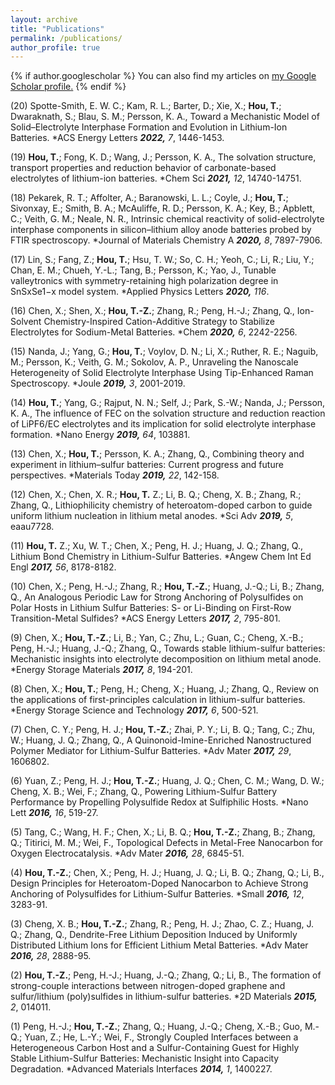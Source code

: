 ```yaml
---
layout: archive
title: "Publications"
permalink: /publications/
author_profile: true
---
```


{% if author.googlescholar %}
  You can also find my articles on <u><a href="{{author.googlescholar}}">my Google Scholar profile</a>.</u>
{% endif %}

(20) Spotte-Smith, E. W. C.; Kam, R. L.; Barter, D.; Xie, X.; **Hou, T.**; Dwaraknath, S.; Blau, S. M.; Persson, K. A., Toward a Mechanistic Model of Solid–Electrolyte Interphase Formation and Evolution in Lithium-Ion Batteries. *ACS Energy Letters ***2022,*** *7*, 1446-1453.

(19) **Hou, T.**; Fong, K. D.; Wang, J.; Persson, K. A., The solvation structure, transport properties and reduction behavior of carbonate-based electrolytes of lithium-ion batteries. *Chem Sci ***2021,*** *12*, 14740-14751.

(18) Pekarek, R. T.; Affolter, A.; Baranowski, L. L.; Coyle, J.; **Hou, T.**; Sivonxay, E.; Smith, B. A.; McAuliffe, R. D.; Persson, K. A.; Key, B.; Apblett, C.; Veith, G. M.; Neale, N. R., Intrinsic chemical reactivity of solid-electrolyte interphase components in silicon–lithium alloy anode batteries probed by FTIR spectroscopy. *Journal of Materials Chemistry A ***2020,*** *8*, 7897-7906.

(17) Lin, S.; Fang, Z.; **Hou, T.**; Hsu, T. W.; So, C. H.; Yeoh, C.; Li, R.; Liu, Y.; Chan, E. M.; Chueh, Y.-L.; Tang, B.; Persson, K.; Yao, J., Tunable valleytronics with symmetry-retaining high polarization degree in SnSxSe1−x model system. *Applied Physics Letters ***2020,*** *116*.

(16) Chen, X.; Shen, X.; **Hou, T.-Z.**; Zhang, R.; Peng, H.-J.; Zhang, Q., Ion-Solvent Chemistry-Inspired Cation-Additive Strategy to Stabilize Electrolytes for Sodium-Metal Batteries. *Chem ***2020,*** *6*, 2242-2256.

(15) Nanda, J.; Yang, G.; **Hou, T.**; Voylov, D. N.; Li, X.; Ruther, R. E.; Naguib, M.; Persson, K.; Veith, G. M.; Sokolov, A. P., Unraveling the Nanoscale Heterogeneity of Solid Electrolyte Interphase Using Tip-Enhanced Raman Spectroscopy. *Joule ***2019,*** *3*, 2001-2019.

(14) **Hou, T.**; Yang, G.; Rajput, N. N.; Self, J.; Park, S.-W.; Nanda, J.; Persson, K. A., The influence of FEC on the solvation structure and reduction reaction of LiPF6/EC electrolytes and its implication for solid electrolyte interphase formation. *Nano Energy ***2019,*** *64*, 103881.

(13) Chen, X.; **Hou, T.**; Persson, K. A.; Zhang, Q., Combining theory and experiment in lithium–sulfur batteries: Current progress and future perspectives. *Materials Today ***2019,*** *22*, 142-158.

(12) Chen, X.; Chen, X. R.; **Hou, T.** Z.; Li, B. Q.; Cheng, X. B.; Zhang, R.; Zhang, Q., Lithiophilicity chemistry of heteroatom-doped carbon to guide uniform lithium nucleation in lithium metal anodes. *Sci Adv ***2019,*** *5*, eaau7728.

(11) **Hou, T.** Z.; Xu, W. T.; Chen, X.; Peng, H. J.; Huang, J. Q.; Zhang, Q., Lithium Bond Chemistry in Lithium-Sulfur Batteries. *Angew Chem Int Ed Engl ***2017,*** *56*, 8178-8182.

(10) Chen, X.; Peng, H.-J.; Zhang, R.; **Hou, T.-Z.**; Huang, J.-Q.; Li, B.; Zhang, Q., An Analogous Periodic Law for Strong Anchoring of Polysulfides on Polar Hosts in Lithium Sulfur Batteries: S- or Li-Binding on First-Row Transition-Metal Sulfides? *ACS Energy Letters ***2017,*** *2*, 795-801.

(9) Chen, X.; **Hou, T.-Z.**; Li, B.; Yan, C.; Zhu, L.; Guan, C.; Cheng, X.-B.; Peng, H.-J.; Huang, J.-Q.; Zhang, Q., Towards stable lithium-sulfur batteries: Mechanistic insights into electrolyte decomposition on lithium metal anode. *Energy Storage Materials ***2017,*** *8*, 194-201.

(8) Chen, X.; **Hou, T.**; Peng, H.; Cheng, X.; Huang, J.; Zhang, Q., Review on the applications of first-principles calculation in lithium-sulfur batteries. *Energy Storage Science and Technology ***2017,*** *6*, 500-521.

(7) Chen, C. Y.; Peng, H. J.; **Hou, T.-Z.**; Zhai, P. Y.; Li, B. Q.; Tang, C.; Zhu, W.; Huang, J. Q.; Zhang, Q., A Quinonoid-Imine-Enriched Nanostructured Polymer Mediator for Lithium-Sulfur Batteries. *Adv Mater ***2017,*** *29*, 1606802.

(6) Yuan, Z.; Peng, H. J.; **Hou, T.-Z.**; Huang, J. Q.; Chen, C. M.; Wang, D. W.; Cheng, X. B.; Wei, F.; Zhang, Q., Powering Lithium-Sulfur Battery Performance by Propelling Polysulfide Redox at Sulfiphilic Hosts. *Nano Lett ***2016,*** *16*, 519-27.

(5) Tang, C.; Wang, H. F.; Chen, X.; Li, B. Q.; **Hou, T.-Z.**; Zhang, B.; Zhang, Q.; Titirici, M. M.; Wei, F., Topological Defects in Metal-Free Nanocarbon for Oxygen Electrocatalysis. *Adv Mater ***2016,*** *28*, 6845-51.

(4) **Hou, T.-Z.**; Chen, X.; Peng, H. J.; Huang, J. Q.; Li, B. Q.; Zhang, Q.; Li, B., Design Principles for Heteroatom-Doped Nanocarbon to Achieve Strong Anchoring of Polysulfides for Lithium-Sulfur Batteries. *Small ***2016,*** *12*, 3283-91.

(3) Cheng, X. B.; **Hou, T.-Z.**; Zhang, R.; Peng, H. J.; Zhao, C. Z.; Huang, J. Q.; Zhang, Q., Dendrite-Free Lithium Deposition Induced by Uniformly Distributed Lithium Ions for Efficient Lithium Metal Batteries. *Adv Mater ***2016,*** *28*, 2888-95.

(2) **Hou, T.-Z.**; Peng, H.-J.; Huang, J.-Q.; Zhang, Q.; Li, B., The formation of strong-couple interactions between nitrogen-doped graphene and sulfur/lithium (poly)sulfides in lithium-sulfur batteries. *2D Materials ***2015,*** *2*, 014011.

(1) Peng, H.-J.; **Hou, T.-Z.**; Zhang, Q.; Huang, J.-Q.; Cheng, X.-B.; Guo, M.-Q.; Yuan, Z.; He, L.-Y.; Wei, F., Strongly Coupled Interfaces between a Heterogeneous Carbon Host and a Sulfur-Containing Guest for Highly Stable Lithium-Sulfur Batteries: Mechanistic Insight into Capacity Degradation. *Advanced Materials Interfaces ***2014,*** *1*, 1400227.

